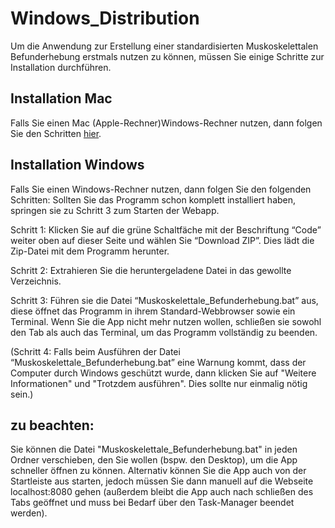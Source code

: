 # Windows_Distribution
Um die Anwendung zur Erstellung einer standardisierten Muskoskelettalen Befunderhebung erstmals nutzen zu können, müssen Sie einige Schritte zur Installation durchführen.

## Installation Mac
Falls Sie einen Mac (Apple-Rechner)Windows-Rechner nutzen, dann folgen Sie den Schritten [hier](https://github.com/AV1709/Mac_Distribution).

## Installation Windows
Falls Sie einen Windows-Rechner nutzen, dann folgen Sie den folgenden Schritten: Sollten Sie das Programm schon komplett installiert haben, springen sie zu Schritt 3 zum Starten der Webapp.

Schritt 1: Klicken Sie auf die grüne Schaltfäche mit der Beschriftung “Code” weiter oben auf dieser Seite und wählen Sie “Download ZIP”. Dies lädt die Zip-Datei mit dem Programm herunter.

Schritt 2: Extrahieren Sie die heruntergeladene Datei in das gewollte Verzeichnis.

Schritt 3: Führen sie die Datei “Muskoskelettale_Befunderhebung.bat” aus, diese öffnet das Programm in ihrem Standard-Webbrowser sowie ein Terminal. Wenn Sie die App nicht mehr nutzen wollen, schließen sie sowohl den Tab als auch das Terminal, um das Programm vollständig zu beenden.

(Schritt 4: Falls beim Ausführen der Datei “Muskoskelettale_Befunderhebung.bat” eine Warnung kommt, dass der Computer durch Windows geschützt wurde, dann klicken Sie auf "Weitere Informationen" und "Trotzdem ausführen". Dies sollte nur einmalig nötig sein.)

## zu beachten:
Sie können die Datei "Muskoskelettale_Befunderhebung.bat" in jeden Ordner verschieben, den Sie wollen (bspw. den Desktop), um die App schneller öffnen zu können. Alternativ können Sie die App auch von der Startleiste aus starten, jedoch müssen Sie dann manuell auf die Webseite localhost:8080 gehen (außerdem bleibt die App auch nach schließen des Tabs geöffnet und muss bei Bedarf über den Task-Manager beendet werden).
